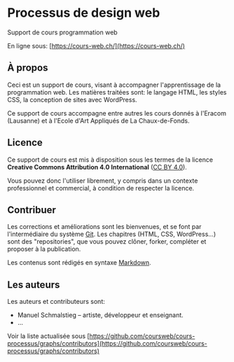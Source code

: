 # Processus de design web

Support de cours programmation web

En ligne sous: [https://cours-web.ch/](https://cours-web.ch/)

## À propos

Ceci est un support de cours, visant à accompagner l'apprentissage de la programmation web. Les matières traitées sont: le langage HTML, les styles CSS, la conception de sites avec WordPress.

Ce support de cours accompagne entre autres les cours donnés à l'Eracom (Lausanne) et à l'Ecole d'Art Appliqués de La Chaux-de-Fonds.

## Licence

Ce support de cours est mis à disposition sous les termes de la licence **Creative Commons Attribution 4.0 International** ([CC BY 4.0](https://creativecommons.org/licenses/by/4.0/deed.fr)).

Vous pouvez donc l'utiliser librement, y compris dans un contexte professionnel et commercial, à condition de respecter la licence.

## Contribuer

Les corrections et améliorations sont les bienvenues, et se font par l'intermédiaire du système [Git](http://cours-web.ch/git/). Les chapitres (HTML, CSS, WordPress...) sont des "repositories", que vous pouvez clôner, forker, compléter et proposer à la publication.

Les contenus sont rédigés en syntaxe [Markdown](http://cours-web.ch/divers/markdown/).

## Les auteurs

Les auteurs et contributeurs sont:

* Manuel Schmalstieg – artiste, développeur et enseignant.
* ...

Voir la liste actualisée sous [https://github.com/coursweb/cours-processus/graphs/contributors](https://github.com/coursweb/cours-processus/graphs/contributors)